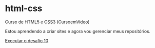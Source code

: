 # html-css
 Curso de HTML5 e CSS3 (CursoemVideo)

 Estou aprendendo a criar sites e agora vou gerenciar meus repositórios.

 <a href="https://gabrielgouveia7.github.io/html-css/exercicios/ex020/index.html">Executar o desafio 10</a>
